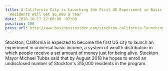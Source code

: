 ```yaml
---
title: A California City is Launching the First US Experiment in Basic Income — and
  Residents Will Get $6,000 a Year
date: 2018-10-17 12:00:00 -07:00
position: 100
press_url: http://www.businessinsider.com/stockton-california-launching-the-first-us-experiment-in-basic-income-2017-10
---
```


Stockton, California is expected to become the first US city to launch an experiment in universal basic income, a system of wealth distribution in which people receive a set amount of money just for being alive. Stockton Mayor Michael Tubbs said that by August 2018 he hopes to enroll an undisclosed number of Stockton's 315,000 residents in the program.
